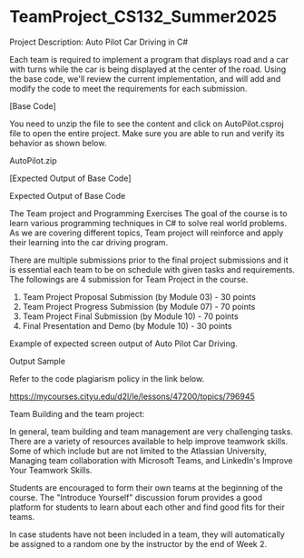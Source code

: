 # TeamProject_CS132_Summer2025

Project Description: Auto Pilot Car Driving in C#

Each team is required to implement a program that displays road and a car with turns while the car is being displayed at the center of the road. Using the base code, we'll review the current implementation, and will add and modify the code to meet the requirements for each submission.

[Base Code]

You need to unzip the file to see the content and click on AutoPilot.csproj file to open the entire project. Make sure you are able to run and verify its behavior as shown below.

AutoPilot.zip

[Expected Output of Base Code]

Expected Output of Base Code


The Team project and Programming Exercises 
The goal of the course is to learn various programming techniques in C# to solve real world problems. As we are covering different topics, Team project will reinforce and apply their learning into the car driving program.

There are multiple submissions prior to the final project submissions and it is essential each team to be on schedule with given tasks and requirements. The followings are 4 submission for Team Project in the course.

1. Team Project Proposal Submission (by Module 03) - 30 points
2. Team Project Progress Submission (by Module 07) - 70 points
3. Team Project Final Submission (by Module 10) - 70 points
4. Final Presentation and Demo (by Module 10) - 30 points

Example of expected screen output of Auto Pilot Car Driving.

Output Sample

Refer to the code plagiarism policy in the link below.

https://mycourses.cityu.edu/d2l/le/lessons/47200/topics/796945

Team Building and the team project:

In general, team building and team management are very challenging tasks. There are a variety of resources available to help improve teamwork skills. Some of which include but are not limited to the Atlassian University, Managing team collaboration with Microsoft Teams, and LinkedIn's Improve Your Teamwork Skills. 

Students are encouraged to form their own teams at the beginning of the course. The "Introduce Yourself" discussion forum provides a good platform for students to learn about each other and find good fits for their teams.

In case students have not been included in a team, they will automatically be assigned to a random one by the instructor by the end of Week 2. 